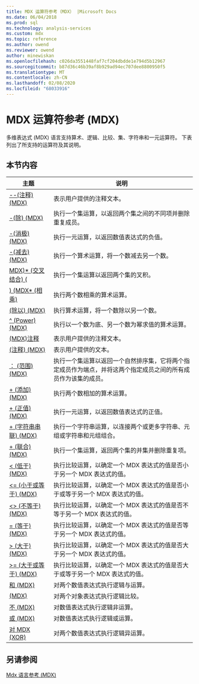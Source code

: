 ```yaml
---
title: MDX 运算符参考（MDX） |Microsoft Docs
ms.date: 06/04/2018
ms.prod: sql
ms.technology: analysis-services
ms.custom: mdx
ms.topic: reference
ms.author: owend
ms.reviewer: owend
author: minewiskan
ms.openlocfilehash: c026da3551448faf7cf204dbdde1e794d5b12967
ms.sourcegitcommit: b87d36c46b39af8b929ad94ec707dee8800950f5
ms.translationtype: MT
ms.contentlocale: zh-CN
ms.lasthandoff: 02/08/2020
ms.locfileid: "68033916"
---
```

# <a name="mdx-operator-reference-mdx"></a>MDX 运算符参考 (MDX)


  多维表达式 (MDX) 语言支持算术、逻辑、比较、集、字符串和一元运算符。 下表列出了所支持的运算符及其说明。  
  
## <a name="in-this-section"></a>本节内容  
  
|主题|说明|  
|-----------|-----------------|  
|[--&#40;注释&#41; &#40;MDX&#41;](../mdx/comment-mdx-operator-reference.md)|表示用户提供的注释文本。|  
|[-&#40;除&#41; &#40;MDX&#41;](../mdx/except-mdx-operator.md)|执行一个集运算，以返回两个集之间的不同项并删除重复成员。|  
|[-&#40;消极&#41; &#40;MDX&#41;](../mdx/negative-mdx.md)|执行一元运算，以返回数值表达式的负值。|  
|[-&#40;减去&#41; &#40;MDX&#41;](../mdx/subtract-mdx.md)|执行一个算术运算，将一个数减去另一个数。|  
|[MDX&#41;&#42; &#40;交叉结合&#41; &#40;](../mdx/crossjoin-mdx-operator-reference.md)|执行一个集运算以返回两个集的叉积。|  
|[&#41; &#40;MDX&#42; &#40;相乘&#41;](../mdx/multiply-mdx.md)|执行两个数相乘的算术运算。|  
|[&#40;除以&#41; &#40;MDX&#41;](../mdx/divide-mdx-operator-reference.md)|执行算术运算，将一个数除以另一个数。|  
|[^ &#40;Power&#41; &#40;MDX&#41;](../mdx/power-mdx.md)|执行以一个数为底、另一个数为幂求值的算术运算。|  
|[&#40;MDX&#41;注释](../mdx/comment-mdx.md)|表示用户提供的注释文本。|  
|[&#40;注释&#41; &#40;MDX&#41;](../mdx/comment-mdx-double-slash.md)|表示用户提供的文本。|  
|[： &#40;范围&#41; &#40;MDX&#41;](../mdx/range-mdx.md)|执行一个集运算以返回一个自然排序集，它将两个指定成员作为端点，并将这两个指定成员之间的所有成员作为该集的成员。|  
|[+ &#40;添加&#41; &#40;MDX&#41;](../mdx/add-mdx.md)|执行两个数相加的算术运算。|  
|[+ &#40;正值&#41; &#40;MDX&#41;](../mdx/positive-mdx.md)|执行一元运算，以返回数值表达式的正值。|  
|[+ &#40;字符串串联&#41; &#40;MDX&#41;](../mdx/string-concatenation-mdx.md)|执行一个字符串运算，以连接两个或更多字符串、元组或字符串和元组组合。|  
|[+ &#40;联合&#41; &#40;MDX&#41;](../mdx/union-mdx-operator-reference.md)|执行一个集运算，返回两个集的并集并删除重复项。|  
|[&#60; &#40;低于&#41; &#40;MDX&#41;](../mdx/less-than-mdx.md)|执行比较运算，以确定一个 MDX 表达式的值是否小于另一个 MDX 表达式的值。|  
|[&#60;= &#40;小于或等于&#41; &#40;MDX&#41;](../mdx/less-than-or-equal-to-mdx.md)|执行比较运算，以确定一个 MDX 表达式的值是否小于或等于另一个 MDX 表达式的值。|  
|[&#60;&#62; &#40;不等于&#41; &#40;MDX&#41;](../mdx/not-equal-to-mdx.md)|执行比较运算，以确定一个 MDX 表达式的值是否不等于另一个 MDX 表达式的值。|  
|[= &#40;等于&#41; &#40;MDX&#41;](../mdx/equal-to-mdx.md)|执行比较运算，以确定一个 MDX 表达式的值是否等于另一个 MDX 表达式的值。|  
|[&#62; &#40;大于&#41; &#40;MDX&#41;](../mdx/greater-than-mdx.md)|执行比较运算，以确定一个 MDX 表达式的值是否大于另一个 MDX 表达式的值。|  
|[&#62;= &#40;大于或等于&#41; &#40;MDX&#41;](../mdx/greater-than-or-equal-to-mdx.md)|执行比较运算，以确定一个 MDX 表达式的值是否大于或等于另一个 MDX 表达式的值。|  
|[和 &#40;MDX&#41;](../mdx/and-mdx.md)|对两个数值表达式执行逻辑与运算。|  
|[&#40;MDX&#41;](../mdx/is-mdx.md)|对两个对象表达式执行逻辑比较。|  
|[不 &#40;MDX&#41;](../mdx/not-mdx.md)|对数值表达式执行逻辑非运算。|  
|[或 &#40;MDX&#41;](../mdx/or-mdx.md)|对数值表达式执行逻辑或运算。|  
|[对 MDX &#40;XOR&#41;](../mdx/xor-mdx.md)|对两个数值表达式执行逻辑异运算。|  
  
## <a name="see-also"></a>另请参阅  
 [Mdx 语言参考 &#40;MDX&#41;](../mdx/mdx-language-reference-mdx.md)  
  
  
